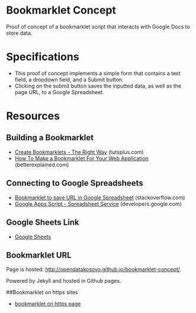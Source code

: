 # Bookmarklet Concept
Proof of concept of a bookmarklet script that interacts with Google Docs to store data.

# Specifications
- This proof of concept implements a simple form that contains a text field, a dropdown field, and a Submit button.
- Clicking on the submit button saves the inputted data, as well as the page URL, to a Google Spreadsheet.

# Resources
## Building a Bookmarklet

- [Create Bookmarklets - The Right Way](http://code.tutsplus.com/tutorials/create-bookmarklets-the-right-way--net-18154) (tutsplus.com)
- [How To Make a Bookmarklet For Your Web Application](http://betterexplained.com/articles/how-to-make-a-bookmarklet-for-your-web-application/) (betterexplained.com)


## Connecting to Google Spreadsheets
- [Bookmarklet to save URL in Google Spreadsheet](http://stackoverflow.com/questions/15592094/bookmarklet-to-save-url-in-google-spreadsheet) (stackoverflow.com)
- [Google Apps Script - Spreadsheet Service](https://developers.google.com/apps-script/reference/spreadsheet/) (developers.google.com)


## Google Sheets Link
- [ Google Sheets ](https://docs.google.com/spreadsheets/d/1NTlfje4H-K3KyvBvUDqIA0z7pz_VQpijJV5NcbwX1Rs/edit?usp=sharing)

## Bookmarklet URL
Page is hosted: http://opendatakosovo.github.io/bookmarklet-concept/.

Powered by Jekyll and hosted in Github pages.

##Bookmarklet on https sites
- [ bookmarklet on https page ](http://stackoverflow.com/questions/14367711/bookmarklet-on-https-page
)

